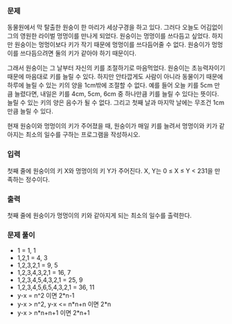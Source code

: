 ### 문제

동물원에서 막 탈출한 원숭이 한 마리가 세상구경을 하고 있다. 그러다 오늘도 어김없이 그의 영원한 라이벌 멍멍이를 만나게 되었다. 원숭이는 멍멍이를 쓰다듬고 싶었다. 하지만 원숭이는 멍멍이보다 키가 작기 때문에 멍멍이를 쓰다듬어줄 수 없다. 원숭이가 멍멍이를 쓰다듬으려면 둘의 키가 같아야 하기 때문이다.

그래서 원숭이는 그 날부터 자신의 키를 조절하기로 마음먹었다. 원숭이는 초능력자이기 때문에 마음대로 키를 늘릴 수 있다. 하지만 안타깝게도 사람이 아니라 동물이기 때문에 하루에 늘릴 수 있는 키의 양을 1cm밖에 조절할 수 없다. 예를 들어 오늘 키를 5cm 만큼 늘렸다면, 내일은 키를 4cm, 5cm, 6cm 중 하나만큼 키를 늘릴 수 있다는 뜻이다. 늘릴 수 있는 키의 양은 음수가 될 수 없다. 그리고 첫째 날과 마지막 날에는 무조건 1cm 만큼 늘릴 수 있다.

현재 원숭이와 멍멍이의 키가 주어졌을 때, 원숭이가 매일 키를 늘려서 멍멍이와 키가 같아지는 최소의 일수를 구하는 프로그램을 작성하시오.

### 입력

첫째 줄에 원숭이의 키 X와 멍멍이의 키 Y가 주어진다. X, Y는 0 ≤ X ≤ Y < 231을 만족하는 정수이다.

### 출력

첫째 줄에 원숭이가 멍멍이의 키와 같아지게 되는 최소의 일수를 출력한다.

### 문제 풀이

- 1 = 1, 1
- 1,2,1 = 4, 3
- 1,2,3,2,1 = 9, 5
- 1,2,3,4,3,2,1 = 16, 7
- 1,2,3,4,5,4,3,2,1 = 25, 9
- 1,2,3,4,5,6,5,4,3,2,1 = 36, 11
- y-x = n^2 이면 2\*n-1
- y-x > n^2, y-x <= n\*n+n 이면 2\*n
- y-x > n\*n+n+1 이면 2\*n+1
